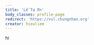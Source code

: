 ```yaml
---
title: 'Lễ Tạ Ơn'
body_classes: profile-page
redirect: 'https://vsl.chungnhan.org'
creator: hieuliem
---
```


hi
